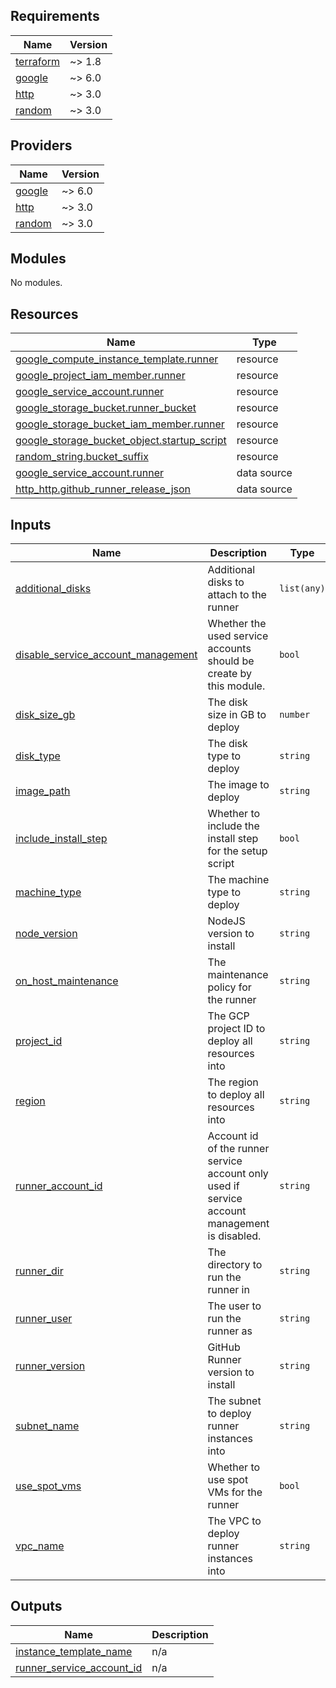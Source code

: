 <!-- BEGIN_TF_DOCS -->
## Requirements

| Name | Version |
|------|---------|
| <a name="requirement_terraform"></a> [terraform](#requirement\_terraform) | ~> 1.8 |
| <a name="requirement_google"></a> [google](#requirement\_google) | ~> 6.0 |
| <a name="requirement_http"></a> [http](#requirement\_http) | ~> 3.0 |
| <a name="requirement_random"></a> [random](#requirement\_random) | ~> 3.0 |

## Providers

| Name | Version |
|------|---------|
| <a name="provider_google"></a> [google](#provider\_google) | ~> 6.0 |
| <a name="provider_http"></a> [http](#provider\_http) | ~> 3.0 |
| <a name="provider_random"></a> [random](#provider\_random) | ~> 3.0 |

## Modules

No modules.

## Resources

| Name | Type |
|------|------|
| [google_compute_instance_template.runner](https://registry.terraform.io/providers/hashicorp/google/latest/docs/resources/compute_instance_template) | resource |
| [google_project_iam_member.runner](https://registry.terraform.io/providers/hashicorp/google/latest/docs/resources/project_iam_member) | resource |
| [google_service_account.runner](https://registry.terraform.io/providers/hashicorp/google/latest/docs/resources/service_account) | resource |
| [google_storage_bucket.runner_bucket](https://registry.terraform.io/providers/hashicorp/google/latest/docs/resources/storage_bucket) | resource |
| [google_storage_bucket_iam_member.runner](https://registry.terraform.io/providers/hashicorp/google/latest/docs/resources/storage_bucket_iam_member) | resource |
| [google_storage_bucket_object.startup_script](https://registry.terraform.io/providers/hashicorp/google/latest/docs/resources/storage_bucket_object) | resource |
| [random_string.bucket_suffix](https://registry.terraform.io/providers/hashicorp/random/latest/docs/resources/string) | resource |
| [google_service_account.runner](https://registry.terraform.io/providers/hashicorp/google/latest/docs/data-sources/service_account) | data source |
| [http_http.github_runner_release_json](https://registry.terraform.io/providers/hashicorp/http/latest/docs/data-sources/http) | data source |

## Inputs

| Name | Description | Type | Default | Required |
|------|-------------|------|---------|:--------:|
| <a name="input_additional_disks"></a> [additional\_disks](#input\_additional\_disks) | Additional disks to attach to the runner | `list(any)` | n/a | yes |
| <a name="input_disable_service_account_management"></a> [disable\_service\_account\_management](#input\_disable\_service\_account\_management) | Whether the used service accounts should be create by this module. | `bool` | n/a | yes |
| <a name="input_disk_size_gb"></a> [disk\_size\_gb](#input\_disk\_size\_gb) | The disk size in GB to deploy | `number` | n/a | yes |
| <a name="input_disk_type"></a> [disk\_type](#input\_disk\_type) | The disk type to deploy | `string` | n/a | yes |
| <a name="input_image_path"></a> [image\_path](#input\_image\_path) | The image to deploy | `string` | n/a | yes |
| <a name="input_include_install_step"></a> [include\_install\_step](#input\_include\_install\_step) | Whether to include the install step for the setup script | `bool` | n/a | yes |
| <a name="input_machine_type"></a> [machine\_type](#input\_machine\_type) | The machine type to deploy | `string` | n/a | yes |
| <a name="input_node_version"></a> [node\_version](#input\_node\_version) | NodeJS version to install | `string` | n/a | yes |
| <a name="input_on_host_maintenance"></a> [on\_host\_maintenance](#input\_on\_host\_maintenance) | The maintenance policy for the runner | `string` | n/a | yes |
| <a name="input_project_id"></a> [project\_id](#input\_project\_id) | The GCP project ID to deploy all resources into | `string` | n/a | yes |
| <a name="input_region"></a> [region](#input\_region) | The region to deploy all resources into | `string` | n/a | yes |
| <a name="input_runner_account_id"></a> [runner\_account\_id](#input\_runner\_account\_id) | Account id of the runner service account only used if service account management is disabled. | `string` | n/a | yes |
| <a name="input_runner_dir"></a> [runner\_dir](#input\_runner\_dir) | The directory to run the runner in | `string` | n/a | yes |
| <a name="input_runner_user"></a> [runner\_user](#input\_runner\_user) | The user to run the runner as | `string` | n/a | yes |
| <a name="input_runner_version"></a> [runner\_version](#input\_runner\_version) | GitHub Runner version to install | `string` | n/a | yes |
| <a name="input_subnet_name"></a> [subnet\_name](#input\_subnet\_name) | The subnet to deploy runner instances into | `string` | n/a | yes |
| <a name="input_use_spot_vms"></a> [use\_spot\_vms](#input\_use\_spot\_vms) | Whether to use spot VMs for the runner | `bool` | n/a | yes |
| <a name="input_vpc_name"></a> [vpc\_name](#input\_vpc\_name) | The VPC to deploy runner instances into | `string` | n/a | yes |

## Outputs

| Name | Description |
|------|-------------|
| <a name="output_instance_template_name"></a> [instance\_template\_name](#output\_instance\_template\_name) | n/a |
| <a name="output_runner_service_account_id"></a> [runner\_service\_account\_id](#output\_runner\_service\_account\_id) | n/a |
<!-- END_TF_DOCS -->